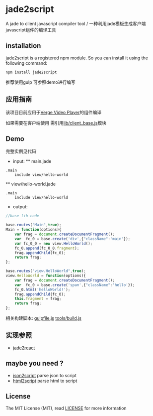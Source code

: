 jade2script
==========

A jade to client javascript compiler tool / 一种利用jade模板生成客户端javascript组件的编译工具

## installation
jade2script is a registered npm module. So you can install it using the following command:
```
npm install jade2script
```

推荐使用gulp 可参照demo进行编写

## 应用指南
该项目目前应用于[Verge Video Player](https://github.com/vergeplayer/vvp)的组件编译

如果需要在客户端使用 需引用[lib/client_base.js](./lib/client_base.js)模块

## Demo
完整实例见代码 

* input:
** main.jade
```jade
.main
    include view/hello-world
```
** view\hello-world.jade
```jade
.main
    include view/hello-world
```

* output:
```js
//base lib code

base.routes("Main",true);
Main = function(options){
	var frag = document.createDocumentFragment();
	var  fc_0 = base.create('div',{"className":'main'});
	var fc_0_0 = new view.HelloWorld();
	fc_0.append(fc_0_0.fragment);
	frag.appendChild(fc_0);
	return frag;
};

base.routes("view.HelloWorld",true);
view.HelloWorld = function(options){
	var frag = document.createDocumentFragment();
	var  fc_0 = base.create('span',{"className":'hello'});
	fc_0.html('helloWorld!');
	frag.appendChild(fc_0);
	this.fragment = frag;
	return frag;
};
```

相关构建脚本:
[gulpfile.js](./gulpfile.js)
[tools/build.js](./tools/build.js) 
     
## 实现参照
+ [jade2react](https://github.com/VanCoding/jade2react)

## maybe you need ? 
+ [json2script](https://github.com/zhengzk/json2script) parse json to script
+ [html2script](https://github.com/zhengzk/html2script) parse html to script

License
-------

The MIT License (MIT), read [LICENSE](./LICENSE) for more information


